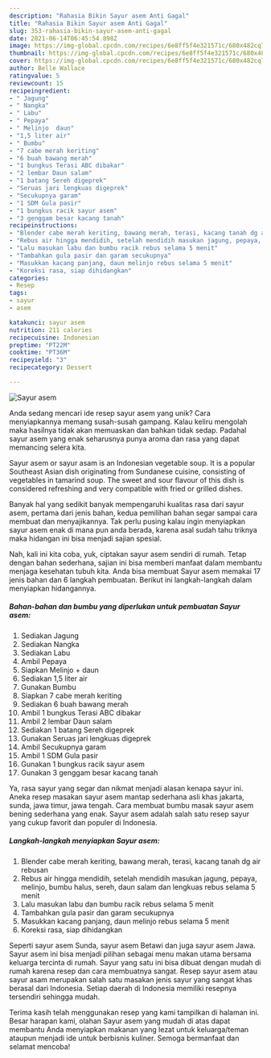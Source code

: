 ```yaml
---
description: "Rahasia Bikin Sayur asem Anti Gagal"
title: "Rahasia Bikin Sayur asem Anti Gagal"
slug: 353-rahasia-bikin-sayur-asem-anti-gagal
date: 2021-06-14T06:45:54.898Z
image: https://img-global.cpcdn.com/recipes/6e8ff5f4e321571c/680x482cq70/sayur-asem-foto-resep-utama.jpg
thumbnail: https://img-global.cpcdn.com/recipes/6e8ff5f4e321571c/680x482cq70/sayur-asem-foto-resep-utama.jpg
cover: https://img-global.cpcdn.com/recipes/6e8ff5f4e321571c/680x482cq70/sayur-asem-foto-resep-utama.jpg
author: Belle Wallace
ratingvalue: 5
reviewcount: 15
recipeingredient:
- " Jagung"
- " Nangka"
- " Labu"
- " Pepaya"
- " Melinjo  daun"
- "1,5 liter air"
- " Bumbu"
- "7 cabe merah keriting"
- "6 buah bawang merah"
- "1 bungkus Terasi ABC dibakar"
- "2 lembar Daun salam"
- "1 batang Sereh digeprek"
- "Seruas jari lengkuas digeprek"
- "Secukupnya garam"
- "1 SDM Gula pasir"
- "1 bungkus racik sayur asem"
- "3 genggam besar kacang tanah"
recipeinstructions:
- "Blender cabe merah keriting, bawang merah, terasi, kacang tanah dg air rebusan"
- "Rebus air hingga mendidih, setelah mendidih masukan jagung, pepaya, melinjo, bumbu halus, sereh, daun salam dan lengkuas rebus selama 5 menit"
- "Lalu masukan labu dan bumbu racik rebus selama 5 menit"
- "Tambahkan gula pasir dan garam secukupnya"
- "Masukkan kacang panjang, daun melinjo rebus selama 5 menit"
- "Koreksi rasa, siap dihidangkan"
categories:
- Resep
tags:
- sayur
- asem

katakunci: sayur asem 
nutrition: 211 calories
recipecuisine: Indonesian
preptime: "PT22M"
cooktime: "PT36M"
recipeyield: "3"
recipecategory: Dessert

---
```



![Sayur asem](https://img-global.cpcdn.com/recipes/6e8ff5f4e321571c/680x482cq70/sayur-asem-foto-resep-utama.jpg)

Anda sedang mencari ide resep sayur asem yang unik? Cara menyiapkannya memang susah-susah gampang. Kalau keliru mengolah maka hasilnya tidak akan memuaskan dan bahkan tidak sedap. Padahal sayur asem yang enak seharusnya punya aroma dan rasa yang dapat memancing selera kita.

Sayur asem or sayur asam is an Indonesian vegetable soup. It is a popular Southeast Asian dish originating from Sundanese cuisine, consisting of vegetables in tamarind soup. The sweet and sour flavour of this dish is considered refreshing and very compatible with fried or grilled dishes.

Banyak hal yang sedikit banyak mempengaruhi kualitas rasa dari sayur asem, pertama dari jenis bahan, kedua pemilihan bahan segar sampai cara membuat dan menyajikannya. Tak perlu pusing kalau ingin menyiapkan sayur asem enak di mana pun anda berada, karena asal sudah tahu triknya maka hidangan ini bisa menjadi sajian spesial.


Nah, kali ini kita coba, yuk, ciptakan sayur asem sendiri di rumah. Tetap dengan bahan sederhana, sajian ini bisa memberi manfaat dalam membantu menjaga kesehatan tubuh kita. Anda bisa membuat Sayur asem memakai 17 jenis bahan dan 6 langkah pembuatan. Berikut ini langkah-langkah dalam menyiapkan hidangannya.

<!--inarticleads1-->

##### Bahan-bahan dan bumbu yang diperlukan untuk pembuatan Sayur asem:

1. Sediakan  Jagung
1. Sediakan  Nangka
1. Sediakan  Labu
1. Ambil  Pepaya
1. Siapkan  Melinjo + daun
1. Sediakan 1,5 liter air
1. Gunakan  Bumbu
1. Siapkan 7 cabe merah keriting
1. Sediakan 6 buah bawang merah
1. Ambil 1 bungkus Terasi ABC dibakar
1. Ambil 2 lembar Daun salam
1. Sediakan 1 batang Sereh digeprek
1. Gunakan Seruas jari lengkuas digeprek
1. Ambil Secukupnya garam
1. Ambil 1 SDM Gula pasir
1. Gunakan 1 bungkus racik sayur asem
1. Gunakan 3 genggam besar kacang tanah


Ya, rasa sayur yang segar dan nikmat menjadi alasan kenapa sayur ini. Aneka resep masakan sayur asem mantap sederhana asli khas jakarta, sunda, jawa timur, jawa tengah. Cara membuat bumbu masak sayur asem bening sederhana yang enak. Sayur asem adalah salah satu resep sayur yang cukup favorit dan populer di Indonesia. 

<!--inarticleads2-->

##### Langkah-langkah menyiapkan Sayur asem:

1. Blender cabe merah keriting, bawang merah, terasi, kacang tanah dg air rebusan
1. Rebus air hingga mendidih, setelah mendidih masukan jagung, pepaya, melinjo, bumbu halus, sereh, daun salam dan lengkuas rebus selama 5 menit
1. Lalu masukan labu dan bumbu racik rebus selama 5 menit
1. Tambahkan gula pasir dan garam secukupnya
1. Masukkan kacang panjang, daun melinjo rebus selama 5 menit
1. Koreksi rasa, siap dihidangkan


Seperti sayur asem Sunda, sayur asem Betawi dan juga sayur asem Jawa. Sayur asem ini bisa menjadi pilihan sebagai menu makan utama bersama keluarga tercinta di rumah. Sayur yang satu ini bisa dibuat dengan mudah di rumah karena resep dan cara membuatnya sangat. Resep sayur asem atau sayur asam merupakan salah satu masakan jenis sayur yang sangat khas berasal dari Indonesia. Setiap daerah di Indonesia memiliki resepnya tersendiri sehingga mudah. 

Terima kasih telah menggunakan resep yang kami tampilkan di halaman ini. Besar harapan kami, olahan Sayur asem yang mudah di atas dapat membantu Anda menyiapkan makanan yang lezat untuk keluarga/teman ataupun menjadi ide untuk berbisnis kuliner. Semoga bermanfaat dan selamat mencoba!
